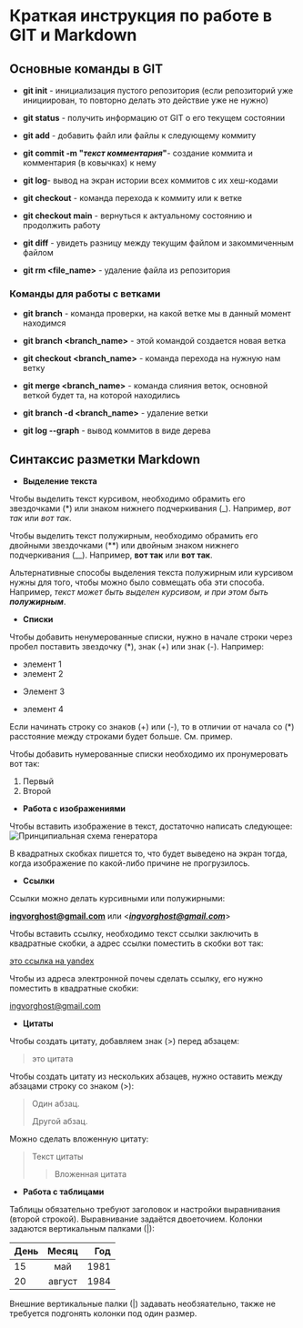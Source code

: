 # Краткая инструкция по работе в GIT и Markdown
## Основные команды в GIT

+ **git init** - инициализация пустого репозитория (если репозиторий уже инициирован, то повторно делать это действие уже не нужно)

+ **git status** - получить информацию от GIT о его текущем состоянии
+ **git add** - добавить файл или файлы к следующему коммиту
+ **git commit -m "*текст комментария*"**- создание коммита и комментария (в ковычках) к нему
+ **git log**- вывод на экран истории всех коммитов с их хеш-кодами
+ **git checkout** - команда перехода к коммиту или к ветке
+ **git checkout main** - вернуться к актуальному состоянию и продолжить работу
+ **git diff** - увидеть разницу между текущим файлом и закоммиченным файлом
+ **git rm <file_name>** - удаление файла из репозитория
### Команды для работы с ветками
+ **git branch** - команда проверки, на какой ветке мы в данный момент находимся
+ **git branch <branch_name>** - этой командой создается новая ветка

+ **git checkout <branch_name>** - команда перехода на нужную нам ветку
+ **git merge <branch_name>** - команда слияния веток, основной веткой будет та, на которой находились
+ **git branch -d <branch_name>** - удаление ветки
+ **git log --graph** - вывод коммитов в виде дерева

## Синтаксис разметки Markdown
+ **Выделение текста**

Чтобы выделить текст курсивом, необходимо обрамить его звездочками (*) или знаком нижнего подчеркивания (_). Например, *вот так* или _вот так_.

Чтобы выделить текст полужирным, необходимо обрамить его двойными звездочками (**) или двойным знаком нижнего подчеркивания (__). Например, **вот так** или __вот так__.

Альтернативные способы выделения текста полужирным или курсивом нужны для того, чтобы можно было совмещать оба эти способа. Например, _текст может быть выделен курсивом, и при этом быть **полужирным**_.
+ **Списки**

Чтобы добавить ненумерованные списки, нужно в начале строки через пробел поставить звездочку (*), знак (+) или знак (-). Например:
* элемент 1
* элемент 2
+ Элемент 3
- элемент 4

Если начинать строку со знаков (+) или (-), то в отличии от начала со (*) расстояние между строками будет больше. См. пример.

Чтобы добавить нумерованные списки необходимо их пронумеровать вот так:

1. Первый
2. Второй


+ **Работа с изображениями**

Чтобы вставить изображение в текст, достаточно написать следующее:
![Принципиальная схема генератора](090.jpg)

В квадратных скобках пишется то, что будет выведено на экран тогда, когда изображение по какой-либо причине не прогрузилось.

+ **Ссылки**

Ссылки можно делать курсивными или полужирными:

**<ingvorghost@gmail.com>** или <_**ingvorghost@gmail.com**_>

Чтобы вставить ссылку, необходимо текст ссылки заключить в квадратные скобки, а адрес ссылки поместить в скобки вот так:

[это ссылка на yandex](https://ya.ru/)

Чтобы из адреса электронной почеы сделать ссылку, его нужно поместить в квадратные скобки:

<ingvorghost@gmail.com>


+ **Цитаты**

Чтобы создать цитату, добавляем знак (>) перед абзацем:

> это цитата

Чтобы создать цитату из нескольких абзацев, нужно оставить между абзацами строку со знаком (>):

> Один абзац.
>
> Другой абзац.

Можно сделать вложенную цитату:
> Текст цитаты
>> Вложенная цитата

+ **Работа с таблицами**

Таблицы обязательно требуют заголовок и настройки выравнивания (второй строкой). Выравнивание задаётся двоеточием. Колонки задаются вертикальным палками (|):

|День|Месяц|Год|
|:---|:---:|---:|
|15|май|1981|
|20|август|1984|

Внешние вертикальные палки (|) задавать необзяательно, также не требуется подгонять колонки под один размер.
